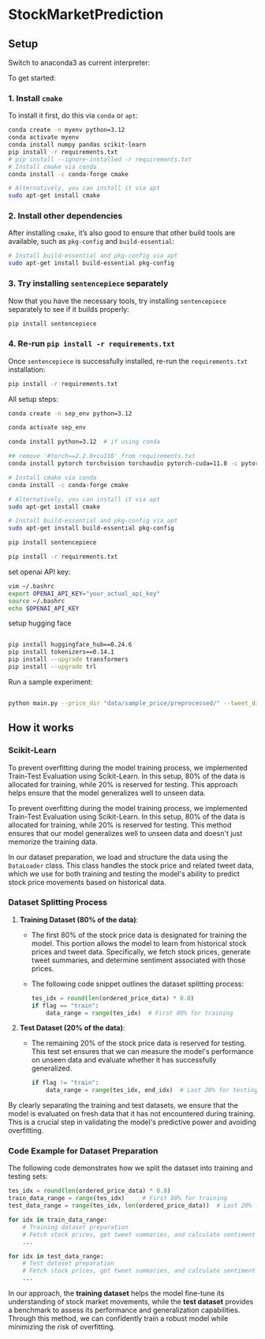 # StockMarketPrediction

## Setup

Switch to anaconda3 as current interpreter:

To get started:

### 1. **Install `cmake`**

To install it first, do this via `conda` or `apt`:

```bash
conda create -n myenv python=3.12
conda activate myenv
conda install numpy pandas scikit-learn
pip install -r requirements.txt
# pip install --ignore-installed -r requirements.txt
# Install cmake via conda
conda install -c conda-forge cmake

# Alternatively, you can install it via apt
sudo apt-get install cmake
```

### 2. **Install other dependencies**
After installing `cmake`, it’s also good to ensure that other build tools are available, such as `pkg-config` and `build-essential`:

```bash
# Install build-essential and pkg-config via apt
sudo apt-get install build-essential pkg-config
```

### 3. **Try installing `sentencepiece` separately**
Now that you have the necessary tools, try installing `sentencepiece` separately to see if it builds properly:

```bash
pip install sentencepiece
```

### 4. **Re-run `pip install -r requirements.txt`**
Once `sentencepiece` is successfully installed, re-run the `requirements.txt` installation:

```bash
pip install -r requirements.txt
```

All setup steps:

```bash
conda create -n sep_env python=3.12

conda activate sep_env

conda install python=3.12  # if using conda

## remove '#torch==2.2.0+cu118' from requirements.txt
conda install pytorch torchvision torchaudio pytorch-cuda=11.8 -c pytorch -c nvidia

# Install cmake via conda
conda install -c conda-forge cmake

# Alternatively, you can install it via apt
sudo apt-get install cmake

# Install build-essential and pkg-config via apt
sudo apt-get install build-essential pkg-config

pip install sentencepiece

pip install -r requirements.txt
```

set openai API key:

```bash
vim ~/.bashrc 
export OPENAI_API_KEY="your_actual_api_key"
source ~/.bashrc 
echo $OPENAI_API_KEY
```

setup hugging face

```bash

pip install huggingface_hub==0.24.6
pip install tokenizers==0.14.1
pip install --upgrade transformers
pip install --upgrade trl 

```

Run a sample experiment:

```bash

python main.py --price_dir "data/sample_price/preprocessed/" --tweet_dir "data/sample_tweet/raw/"

```


## How it works

###  Scikit-Learn 

To prevent overfitting during the model training process, we implemented Train-Test Evaluation using Scikit-Learn. In this setup, 80% of the data is allocated for training, while 20% is reserved for testing. This approach helps ensure that the model generalizes well to unseen data.

To prevent overfitting during the model training process, we implemented Train-Test Evaluation using Scikit-Learn. In this setup, 80% of the data is allocated for training, while 20% is reserved for testing. This method ensures that our model generalizes well to unseen data and doesn't just memorize the training data.

In our dataset preparation, we load and structure the data using the `DataLoader` class. This class handles the stock price and related tweet data, which we use for both training and testing the model's ability to predict stock price movements based on historical data.

### Dataset Splitting Process

1. **Training Dataset (80% of the data)**:
    - The first 80% of the stock price data is designated for training the model. This portion allows the model to learn from historical stock prices and tweet data. Specifically, we fetch stock prices, generate tweet summaries, and determine sentiment associated with those prices.
    - The following code snippet outlines the dataset splitting process:

      ```python
      tes_idx = round(len(ordered_price_data) * 0.8)
      if flag == "train":
          data_range = range(tes_idx)  # First 80% for training
      ```

2. **Test Dataset (20% of the data)**:
    - The remaining 20% of the stock price data is reserved for testing. This test set ensures that we can measure the model's performance on unseen data and evaluate whether it has successfully generalized.

      ```python
      if flag != "train":
          data_range = range(tes_idx, end_idx)  # Last 20% for testing
      ```

By clearly separating the training and test datasets, we ensure that the model is evaluated on fresh data that it has not encountered during training. This is a crucial step in validating the model's predictive power and avoiding overfitting.

### Code Example for Dataset Preparation

The following code demonstrates how we split the dataset into training and testing sets:

```python
tes_idx = round(len(ordered_price_data) * 0.8)
train_data_range = range(tes_idx)     # First 80% for training
test_data_range = range(tes_idx, len(ordered_price_data))  # Last 20% for testing

for idx in train_data_range:
    # Training dataset preparation
    # Fetch stock prices, get tweet summaries, and calculate sentiment
    ...

for idx in test_data_range:
    # Test dataset preparation
    # Fetch stock prices, get tweet summaries, and calculate sentiment
    ...
```

In our approach, the **training dataset** helps the model fine-tune its understanding of stock market movements, while the **test dataset** provides a benchmark to assess its performance and generalization capabilities. Through this method, we can confidently train a robust model while minimizing the risk of overfitting.